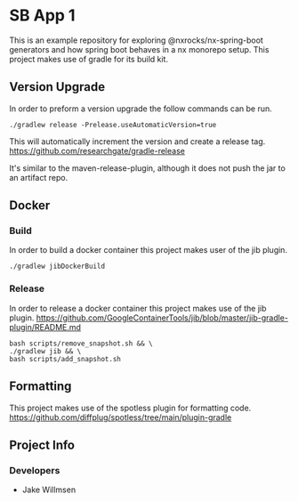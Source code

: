 # SB App 1

This is an example repository for exploring @nxrocks/nx-spring-boot generators and
how spring boot behaves in a nx monorepo setup. This project makes use of gradle
for its build kit.

## Version Upgrade

In order to preform a version upgrade the follow commands can be run.

```shell
./gradlew release -Prelease.useAutomaticVersion=true
```

This will automatically increment the version and create a release tag.
https://github.com/researchgate/gradle-release

It's similar to the maven-release-plugin, although it does not push the jar to an artifact repo.

## Docker

### Build

In order to build a docker container this project makes user of the jib plugin.

```shell
./gradlew jibDockerBuild
```

### Release

In order to release a docker container this project makes use of the jib plugin.
https://github.com/GoogleContainerTools/jib/blob/master/jib-gradle-plugin/README.md

```shell
bash scripts/remove_snapshot.sh && \
./gradlew jib && \
bash scripts/add_snapshot.sh
```

## Formatting

This project makes use of the spotless plugin for formatting code.
https://github.com/diffplug/spotless/tree/main/plugin-gradle

## Project Info

### Developers

- Jake Willmsen

